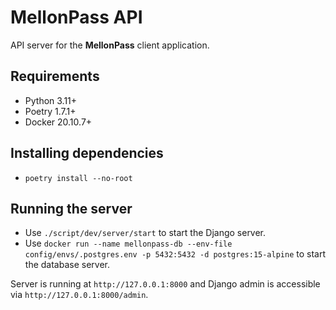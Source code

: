 # MellonPass API

API server for the **MellonPass** client application.

## Requirements
- Python 3.11+
- Poetry 1.7.1+
- Docker 20.10.7+

## Installing dependencies
- `poetry install --no-root`

## Running the server
- Use `./script/dev/server/start` to start the Django server.
- Use `docker run --name mellonpass-db --env-file config/envs/.postgres.env -p 5432:5432 -d postgres:15-alpine` to start the database server.

Server is running at `http://127.0.0.1:8000` and Django admin is accessible via `http://127.0.0.1:8000/admin`.




